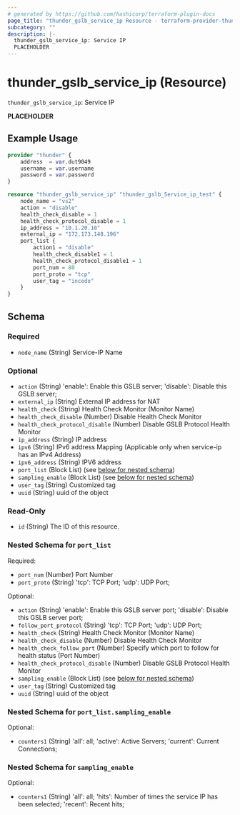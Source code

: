 ```yaml
---
# generated by https://github.com/hashicorp/terraform-plugin-docs
page_title: "thunder_gslb_service_ip Resource - terraform-provider-thunder"
subcategory: ""
description: |-
  thunder_gslb_service_ip: Service IP
  PLACEHOLDER
---
```


# thunder_gslb_service_ip (Resource)

`thunder_gslb_service_ip`: Service IP

__PLACEHOLDER__

## Example Usage

```terraform
provider "thunder" {
    address  = var.dut9049
    username = var.username
    password = var.password
}

resource "thunder_gslb_service_ip" "thunder_gslb_Service_ip_test" {
    node_name = "vs2"
    action = "disable"
    health_check_disable = 1
    health_check_protocol_disable = 1
    ip_address = "10.1.20.10"
    external_ip = "172.173.148.196"
    port_list {
        action1 = "disable"
        health_check_disable1 = 1
        health_check_protocol_disable1 = 1
        port_num = 80
        port_proto = "tcp"
        user_tag = "incedo"
    }
}
```

<!-- schema generated by tfplugindocs -->
## Schema

### Required

- `node_name` (String) Service-IP Name

### Optional

- `action` (String) 'enable': Enable this GSLB server; 'disable': Disable this GSLB server;
- `external_ip` (String) External IP address for NAT
- `health_check` (String) Health Check Monitor (Monitor Name)
- `health_check_disable` (Number) Disable Health Check Monitor
- `health_check_protocol_disable` (Number) Disable GSLB Protocol Health Monitor
- `ip_address` (String) IP address
- `ipv6` (String) IPv6 address Mapping (Applicable only when service-ip has an IPv4 Address)
- `ipv6_address` (String) IPV6 address
- `port_list` (Block List) (see [below for nested schema](#nestedblock--port_list))
- `sampling_enable` (Block List) (see [below for nested schema](#nestedblock--sampling_enable))
- `user_tag` (String) Customized tag
- `uuid` (String) uuid of the object

### Read-Only

- `id` (String) The ID of this resource.

<a id="nestedblock--port_list"></a>
### Nested Schema for `port_list`

Required:

- `port_num` (Number) Port Number
- `port_proto` (String) 'tcp': TCP Port; 'udp': UDP Port;

Optional:

- `action` (String) 'enable': Enable this GSLB server port; 'disable': Disable this GSLB server port;
- `follow_port_protocol` (String) 'tcp': TCP Port; 'udp': UDP Port;
- `health_check` (String) Health Check Monitor (Monitor Name)
- `health_check_disable` (Number) Disable Health Check Monitor
- `health_check_follow_port` (Number) Specify which port to follow for health status (Port Number)
- `health_check_protocol_disable` (Number) Disable GSLB Protocol Health Monitor
- `sampling_enable` (Block List) (see [below for nested schema](#nestedblock--port_list--sampling_enable))
- `user_tag` (String) Customized tag
- `uuid` (String) uuid of the object

<a id="nestedblock--port_list--sampling_enable"></a>
### Nested Schema for `port_list.sampling_enable`

Optional:

- `counters1` (String) 'all': all; 'active': Active Servers; 'current': Current Connections;



<a id="nestedblock--sampling_enable"></a>
### Nested Schema for `sampling_enable`

Optional:

- `counters1` (String) 'all': all; 'hits': Number of times the service IP has been selected; 'recent': Recent hits;


